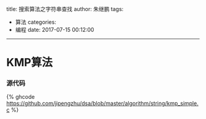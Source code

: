 title: 搜索算法之字符串查找
author: 朱继鹏
tags:
  - 算法
categories:
  - 编程
date: 2017-07-15 00:12:00
---
# KMP算法

### 源代码

{% ghcode https://github.com/jipengzhu/dsa/blob/master/algorithm/string/kmp_simple.c %}